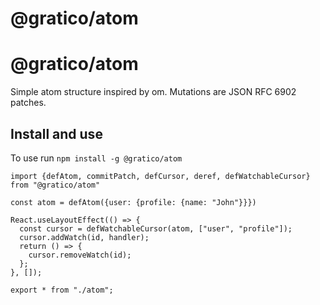 
# @gratico/atom

@gratico/atom
=====

Simple atom structure inspired by om. Mutations are JSON RFC 6902 patches.

Install and use
---------------

To use run `npm install -g @gratico/atom`

    import {defAtom, commitPatch, defCursor, deref, defWatchableCursor} from "@gratico/atom"

    const atom = defAtom({user: {profile: {name: "John"}}})

    React.useLayoutEffect(() => {
      const cursor = defWatchableCursor(atom, ["user", "profile"]);
      cursor.addWatch(id, handler);
      return () => {
        cursor.removeWatch(id);
      };
    }, []);



```
export * from "./atom";

```


